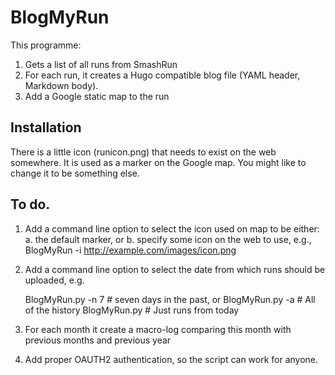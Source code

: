 # BlogMyRun

This programme:

1. Gets a list of all runs from SmashRun
2. For each run, it creates a Hugo compatible blog file (YAML header, Markdown body).
3. Add a Google static map to the run

## Installation

There is a little icon (runicon.png) that needs to exist on the web
somewhere. It is used as a marker on the Google map. You might like to change it to be something else. 




## To do.

1. Add a command line option to select  the icon used on map to be either:
  a. the default marker, or
  b. specify some icon on the web to use, e.g.,
	  BlogMyRun -i http://example.com/images/icon.png
  
2. Add a command line option to select the date from which runs should be uploaded, e.g.

    BlogMyRun.py -n 7  # seven days in the past, or
	BlogMyRun.py -a    # All of the history
   	BlogMyRun.py       # Just runs from today
	
2. For each month it create a macro-log comparing this month with previous months and previous year
3. Add proper OAUTH2 authentication, so the script can work for anyone.
  
